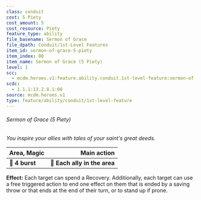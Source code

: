 ```yaml
---
class: conduit
cost: 5 Piety
cost_amount: 5
cost_resource: Piety
feature_type: ability
file_basename: Sermon of Grace
file_dpath: Conduit/1st-Level Features
item_id: sermon-of-grace-5-piety
item_index: 08
item_name: Sermon of Grace (5 Piety)
level: 1
scc:
  - mcdm.heroes.v1:feature.ability.conduit.1st-level-feature:sermon-of-grace-5-piety
scdc:
  - 1.1.1:13.2.8.1:08
source: mcdm.heroes.v1
type: feature/ability/conduit/1st-level-feature
---
```


###### Sermon of Grace (5 Piety)

*You inspire your allies with tales of your saint's great deeds.*

| **Area, Magic** |              **Main action** |
| --------------- | ---------------------------: |
| **📏 4 burst**  | **🎯 Each ally in the area** |

**Effect:** Each target can spend a Recovery. Additionally, each target can use a free triggered action to end one effect on them that is ended by a saving throw or that ends at the end of their turn, or to stand up if prone.
